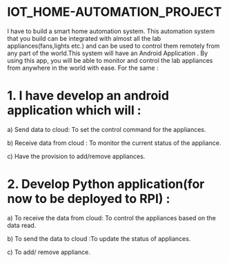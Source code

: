 # IOT_HOME-AUTOMATION_PROJECT

I have to build a smart home automation system. This automation system that you build can be
integrated with almost all the lab appliances(fans,lights etc.) and can be used to control them remotely from any
part of the world.This system will have an Android Application . By using this app, you will be able to monitor
and control the lab appliances from anywhere in the world with ease.
For the same :

# 1. I have  develop an android application which will :

a) Send data to cloud: To set the control command for the appliances.

b) Receive data from cloud : To monitor the current status of the appliance.

c) Have the provision to add/remove appliances.

# 2. Develop Python application(for now to be deployed to RPI) :

a) To receive the data from cloud: To control the appliances based on the data read.

b) To send the data to cloud :To update the status of appliances.

c) To add/ remove appliance.

